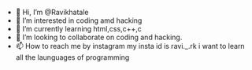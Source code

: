 - 👋 Hi, I’m @Ravikhatale
- 👀 I’m interested in coding amd hacking
- 🌱 I’m currently learning html,css,c++,c 
- 💞️ I’m looking to collaborate on coding and hacking.
- 📫 How to reach me by instagram my insta id is ravi._.rk
i want to learn all the launguages of programming 
<!---
Ravikhatale/Ravikhatale is a ✨ special ✨ repository because its `README.md` (this file) appears on your GitHub profile.
You can click the Preview link to take a look at your changes.
--->
